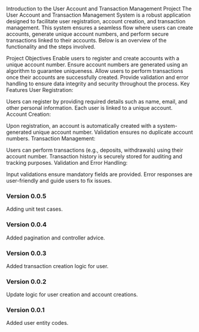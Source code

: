 Introduction to the User Account and Transaction Management Project
The User Account and Transaction Management System is a robust application designed to facilitate user registration, account creation, and transaction management. This system ensures a seamless flow where users can create accounts, generate unique account numbers, and perform secure transactions linked to their accounts. Below is an overview of the functionality and the steps involved.

Project Objectives
Enable users to register and create accounts with a unique account number.
Ensure account numbers are generated using an algorithm to guarantee uniqueness.
Allow users to perform transactions once their accounts are successfully created.
Provide validation and error handling to ensure data integrity and security throughout the process.
Key Features
User Registration:

Users can register by providing required details such as name, email, and other personal information.
Each user is linked to a unique account.
Account Creation:

Upon registration, an account is automatically created with a system-generated unique account number.
Validation ensures no duplicate account numbers.
Transaction Management:

Users can perform transactions (e.g., deposits, withdrawals) using their account number.
Transaction history is securely stored for auditing and tracking purposes.
Validation and Error Handling:

Input validations ensure mandatory fields are provided.
Error responses are user-friendly and guide users to fix issues.

### Version 0.0.5
Adding unit test cases.

### Version 0.0.4
Added pagination and controller advice.

### Version 0.0.3
Added transaction creation logic for user.

### Version 0.0.2
Update logic for user creation and account creations.

### Version 0.0.1
Added user entity codes.


